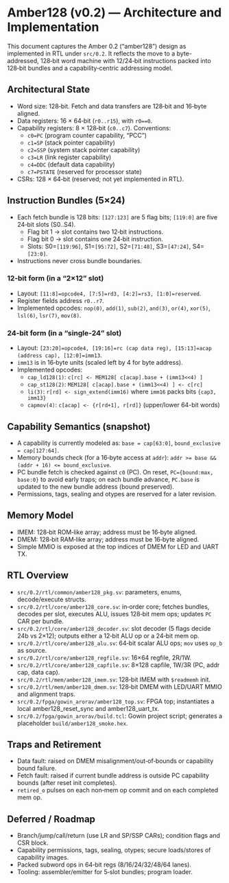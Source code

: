 # Amber128 (v0.2) — Architecture and Implementation

This document captures the Amber 0.2 (“amber128”) design as implemented in RTL under `src/0.2`. It reflects the move to a byte-addressed, 128‑bit word machine with 12/24‑bit instructions packed into 128‑bit bundles and a capability‑centric addressing model.

## Architectural State

- Word size: 128‑bit. Fetch and data transfers are 128‑bit and 16‑byte aligned.
- Data registers: 16 × 64‑bit (`r0..r15`), with `r0==0`.
- Capability registers: 8 × 128‑bit (`c0..c7`). Conventions:
  - `c0=PC` (program counter capability, “PCC”)
  - `c1=SP` (stack pointer capability)
  - `c2=SSP` (system stack pointer capability)
  - `c3=LR` (link register capability)
  - `c4=DDC` (default data capability)
  - `c7=PSTATE` (reserved for processor state)
- CSRs: 128 × 64‑bit (reserved; not yet implemented in RTL).

## Instruction Bundles (5×24)

- Each fetch bundle is 128 bits: `[127:123]` are 5 flag bits; `[119:0]` are five 24‑bit slots (S0..S4).
  - Flag bit 1 → slot contains two 12‑bit instructions.
  - Flag bit 0 → slot contains one 24‑bit instruction.
  - Slots: S0=`[119:96]`, S1=`[95:72]`, S2=`[71:48]`, S3=`[47:24]`, S4=`[23:0]`.
- Instructions never cross bundle boundaries.

### 12‑bit form (in a “2×12” slot)

- Layout: `[11:8]=opcode4, [7:5]=rd3, [4:2]=rs3, [1:0]=reserved`.
- Register fields address `r0..r7`.
- Implemented opcodes: `nop(0)`, `add(1)`, `sub(2)`, `and(3)`, `or(4)`, `xor(5)`, `lsl(6)`, `lsr(7)`, `mov(8)`.

### 24‑bit form (in a “single‑24” slot)

- Layout: `[23:20]=opcode4, [19:16]=rc (cap data reg), [15:13]=acap (address cap), [12:0]=imm13`.
- `imm13` is in 16‑byte units (scaled left by 4 for byte address).
- Implemented opcodes:
  - `cap_ld128(1)`: `c[rc] <- MEM128[ c[acap].base + (imm13<<4) ]`
  - `cap_st128(2)`: `MEM128[ c[acap].base + (imm13<<4) ] <- c[rc]`
  - `li(3)`: `r[rd] <- sign_extend(imm16)` where `imm16` packs bits `{cap3, imm13}`
  - `capmov(4)`: `c[acap] <- {r[rd+1], r[rd]}` (upper/lower 64-bit words)

## Capability Semantics (snapshot)

- A capability is currently modeled as: `base = cap[63:0]`, `bound_exclusive = cap[127:64]`.
- Memory bounds check (for a 16‑byte access at `addr`): `addr >= base && (addr + 16) <= bound_exclusive`.
- PC bundle fetch is checked against `c0` (PC). On reset, `PC={bound:max, base:0}` to avoid early traps; on each bundle advance, `PC.base` is updated to the new bundle address (bound preserved).
- Permissions, tags, sealing and otypes are reserved for a later revision.

## Memory Model

- IMEM: 128‑bit ROM‑like array; address must be 16‑byte aligned.
- DMEM: 128‑bit RAM‑like array; address must be 16‑byte aligned.
- Simple MMIO is exposed at the top indices of DMEM for LED and UART TX.

## RTL Overview

- `src/0.2/rtl/common/amber128_pkg.sv`: parameters, enums, decode/execute structs.
- `src/0.2/rtl/core/amber128_core.sv`: in‑order core; fetches bundles, decodes per slot, executes ALU, issues 128‑bit mem ops; updates `PC` CAR per bundle.
- `src/0.2/rtl/core/amber128_decoder.sv`: slot decoder (5 flags decide 24b vs 2×12); outputs either a 12‑bit ALU op or a 24‑bit mem op.
- `src/0.2/rtl/core/amber128_alu.sv`: 64‑bit scalar ALU ops; `mov` uses `op_b` as source.
- `src/0.2/rtl/core/amber128_regfile.sv`: 16×64 regfile, 2R/1W.
- `src/0.2/rtl/core/amber128_capfile.sv`: 8×128 capfile, 1W/3R (PC, addr cap, data cap).
- `src/0.2/rtl/mem/amber128_imem.sv`: 128‑bit IMEM with `$readmemh` init.
- `src/0.2/rtl/mem/amber128_dmem.sv`: 128‑bit DMEM with LED/UART MMIO and alignment traps.
- `src/0.2/fpga/gowin_arorav/amber128_top.sv`: FPGA top; instantiates a local amber128_reset_sync and amber128_uart_tx.
- `src/0.2/fpga/gowin_arorav/build.tcl`: Gowin project script; generates a placeholder `build/amber128_smoke.hex`.

## Traps and Retirement

- Data fault: raised on DMEM misalignment/out‑of‑bounds or capability bound failure.
- Fetch fault: raised if current bundle address is outside PC capability bounds (after reset init completes).
- `retired_o` pulses on each non‑mem op commit and on each completed mem op.

## Deferred / Roadmap

- Branch/jump/call/return (use LR and SP/SSP CARs); condition flags and CSR block.
- Capability permissions, tags, sealing, otypes; secure loads/stores of capability images.
- Packed subword ops in 64‑bit regs (8/16/24/32/48/64 lanes).
- Tooling: assembler/emitter for 5‑slot bundles; program loader.

